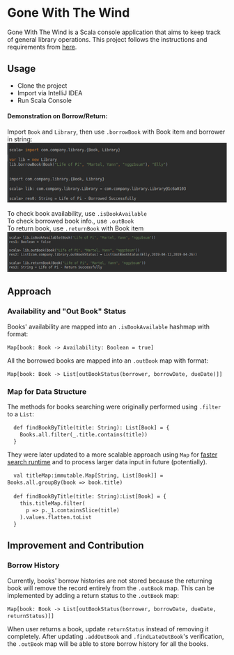 # Gone With The Wind
Gone With The Wind is a Scala console application that aims to keep track of general library operations. This project follows the instructions and requirements from [here](https://github.com/EllyChanx/GoneWithTheWind/blob/master/Instruction.md).

## Usage
* Clone the project
* Import via IntelliJ IDEA
* Run Scala Console

#### Demonstration on Borrow/Return:  
Import `Book` and `Library`, then use `.borrowBook` with Book item and borrower in string:  
![borrow](public/borrow.png)

To check book availability, use `.isBookAvailable`  
To check borrowed book info., use `.outBook`  
To return book, use `.returnBook` with Book item  
![status](public/status.png)  

## Approach 

### Availability and "Out Book" Status  
Books' availability are mapped into an `.isBookAvailable` hashmap with format:  
```
Map[book: Book -> Availability: Boolean = true]
```  
  
All the borrowed books are mapped into an `.outBook` map with format:  
```
Map[book: Book -> List[outBookStatus(borrower, borrowDate, dueDate)]]
```

### Map for Data Structure
The methods for books searching were originally performed using `.filter` to a `List`:  
```
  def findBookByTitle(title: String): List[Book] = {
    Books.all.filter(_.title.contains(title))
  }
```
They were later updated to a more scalable approach using `Map` for [faster search runtime](https://adrianmejia.com/blog/2018/04/28/data-structures-time-complexity-for-beginners-arrays-hashmaps-linked-lists-stacks-queues-tutorial/) and to process larger data input in future (potentially). 
```
  val titleMap:immutable.Map[String, List[Book]] = Books.all.groupBy(book => book.title)

  def findBookByTitle(title: String):List[Book] = {
    this.titleMap.filter(
      p => p._1.containsSlice(title)
    ).values.flatten.toList
  }
```

## Improvement and Contribution

### Borrow History
Currently, books' borrow histories are not stored because the returning book will remove the record entirely from the `.outBook` map.  This can be implemented by adding a return status to the `.outBook` map:
```
Map[book: Book -> List[outBookStatus(borrower, borrowDate, dueDate, returnStatus)]]  
```
When user returns a book, update `returnStatus` instead of removing it completely. After updating `.addOutBook` and `.findLateOutBook`'s verification, the `.outBook` map will be able to store borrow history for all the books.

